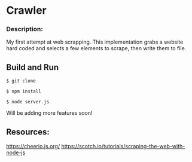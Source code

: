 # Crawler

### Description:
My first attempt at web scrapping. This implementation grabs a website hard coded and selects a few elements to scrape, then write them to file.

## Build and Run

``` $ git clone ```

``` $ npm install ```

``` $ node server.js ```

Will be adding more features soon!

## Resources:
https://cheerio.js.org/
https://scotch.io/tutorials/scraping-the-web-with-node-js
